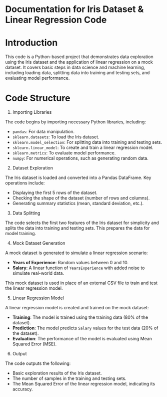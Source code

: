 # Documentation for Iris Dataset & Linear Regression Code

# Introduction

This code is a Python-based project that demonstrates data exploration using the Iris dataset and the application of linear regression on a mock dataset. It covers basic steps in data science and machine learning, including loading data, splitting data into training and testing sets, and evaluating model performance.

# Code Structure

 1. Importing Libraries

The code begins by importing necessary Python libraries, including:
- `pandas`: For data manipulation.
- `sklearn.datasets`: To load the Iris dataset.
- `sklearn.model_selection`: For splitting data into training and testing sets.
- `sklearn.linear_model`: To create and train a linear regression model.
- `sklearn.metrics`: To evaluate model performance.
- `numpy`: For numerical operations, such as generating random data.

 2. Dataset Exploration

The Iris dataset is loaded and converted into a Pandas DataFrame. Key operations include:
- Displaying the first 5 rows of the dataset.
- Checking the shape of the dataset (number of rows and columns).
- Generating summary statistics (mean, standard deviation, etc.).

 3. Data Splitting

The code selects the first two features of the Iris dataset for simplicity and splits the data into training and testing sets. This prepares the data for model training.

 4. Mock Dataset Generation

A mock dataset is generated to simulate a linear regression scenario:
- **Years of Experience**: Random values between 0 and 10.
- **Salary**: A linear function of `YearsExperience` with added noise to simulate real-world data.

This mock dataset is used in place of an external CSV file to train and test the linear regression model.

 5. Linear Regression Model

A linear regression model is created and trained on the mock dataset:
- **Training**: The model is trained using the training data (80% of the dataset).
- **Prediction**: The model predicts `Salary` values for the test data (20% of the dataset).
- **Evaluation**: The performance of the model is evaluated using Mean Squared Error (MSE).

 6. Output

The code outputs the following:
- Basic exploration results of the Iris dataset.
- The number of samples in the training and testing sets.
- The Mean Squared Error of the linear regression model, indicating its accuracy.

